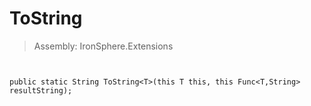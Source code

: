 ﻿

# ToString

> Assembly: IronSphere.Extensions



```


public static String ToString<T>(this T this, this Func<T,String> resultString);
```